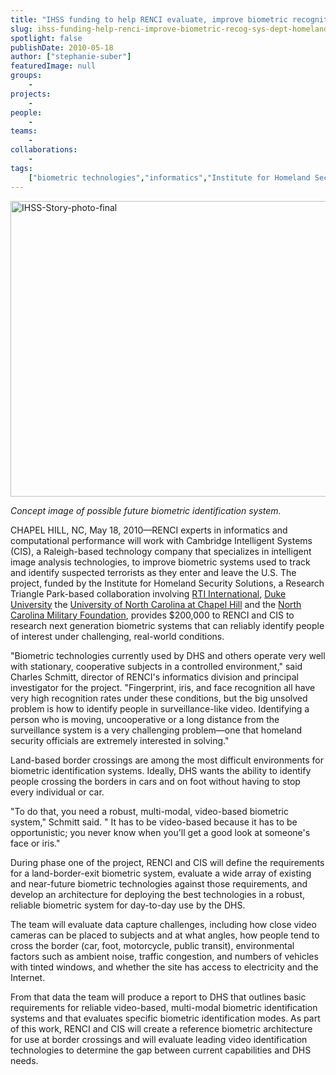 ```yaml
---
title: "IHSS funding to help RENCI evaluate, improve biometric recognition systems used by Department of Homeland Security"
slug: ihss-funding-help-renci-improve-biometric-recog-sys-dept-homeland-sec
spotlight: false
publishDate: 2010-05-18
author: ["stephanie-suber"]
featuredImage: null
groups:
    - 
projects:
    - 
people:
    - 
teams: 
    - 
collaborations:
    - 
tags:
    ["biometric technologies","informatics","Institute for Homeland Security Solutions","Research Triangle"]
---
```

<p><img class="alignnone size-full wp-image-5030" title="IHSS-Story-photo-final" src="https://www.renci.org/wp-content/uploads/2010/05/IHSS-Story-photo-final.jpg" alt="IHSS-Story-photo-final" width="630" height="473" /></p>

<p><em>Concept image of possible future biometric identification system.</em></p>

<p>CHAPEL HILL, NC, May 18, 2010—RENCI experts in informatics and computational performance will work with Cambridge Intelligent Systems (CIS), a Raleigh-based technology company that specializes in intelligent image analysis technologies, to improve biometric systems used to track and identify suspected terrorists as they enter and leave the U.S. The project, funded by the Institute for Homeland Security Solutions, a Research Triangle Park-based collaboration involving <a href="http://www.rti.org/" target="_blank">RTI International</a>, <a href="http://duke.edu" target="_blank">Duke University</a> the <a href="http://unc.edu" target="_blank">University of North Carolina at Chapel Hill</a> and the <a href="http://www.ncmilitary.org/" target="_blank">North Carolina Military Foundation</a>, provides $200,000 to RENCI and CIS to research next generation biometric systems that can reliably identify people of interest under challenging, real-world conditions.</p>

<p>"Biometric technologies currently used by DHS and others operate very well with stationary, cooperative subjects in a controlled environment," said Charles Schmitt, director of RENCI's informatics division and principal investigator for the project. "Fingerprint, iris, and face recognition all have very high recognition rates under these conditions, but the big unsolved problem is how to identify people in surveillance-like video.  Identifying a person who is moving, uncooperative or a long distance from the surveillance system is a very challenging problem—one that homeland security officials are extremely interested in solving."</p>

<p>Land-based border crossings are among the most  difficult environments for biometric identification systems. Ideally, DHS wants the ability to identify people crossing the borders in cars and on foot without having to stop every individual or car.</p>

<p>"To do that, you need a robust, multi-modal, video-based biometric system," Schmitt said. " It has to be video-based because it has to be opportunistic; you never know when you'll get a good look at someone's face or iris."</p>

<p>During phase one of the project, RENCI and CIS will define the requirements for a land-border-exit biometric system, evaluate a wide array of existing and near-future biometric technologies against those requirements, and develop an architecture for deploying the best technologies in a robust, reliable biometric system for day-to-day use by the DHS.</p>

<p>The team will evaluate data capture challenges, including how close video cameras can be placed to subjects and at what angles, how people tend to cross the border (car, foot, motorcycle, public transit), environmental factors such as ambient noise, traffic congestion, and numbers of vehicles with tinted windows, and whether the site has access to electricity and the Internet.</p>

<p>From that data the team will produce a report to DHS that outlines basic requirements for reliable video-based, multi-modal biometric identification systems and that evaluates specific biometric identification modes.  As part of this work, RENCI and CIS will create a reference biometric architecture for use at border crossings and will evaluate leading video identification technologies to determine the gap between current capabilities and DHS needs.</p>
